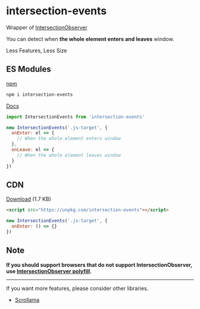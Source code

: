 # intersection-events
Wrapper of [IntersectionObserver](https://developer.mozilla.org/en-US/docs/Web/API/IntersectionObserver)

You can detect when **the whole element enters and leaves** window.

Less Features, Less Size

## ES Modules

[npm](https://www.npmjs.com/package/intersection-events)

```sh
npm i intersection-events
```

[Docs](https://ko-yelie.github.io/intersection-events/class/src/index.js~IntersectionEvents.html)

```js
import IntersectionEvents from 'intersection-events'

new IntersectionEvents('.js-target', {
  onEnter: el => {
    // When the whole element enters window
  },
  onLeave: el => {
    // When the whole element leaves window
  }
})
```

## CDN

[Download](https://unpkg.com/intersection-events) (1.7 KB)

```html
<script src="https://unpkg.com/intersection-events"></script>
```

```js
new IntersectionEvents('.js-target', {
  onEnter: () => {}
})
```

## Note

**If you should support browsers that do not support IntersectionObserver, use [IntersectionObserver polyfill](https://github.com/w3c/IntersectionObserver/tree/master/polyfill).**

---

If you want more features, please consider other libraries.

- [Scrollama](https://github.com/russellgoldenberg/scrollama)
